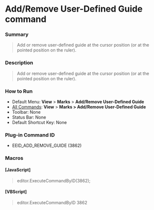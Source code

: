 # Add/Remove User-Defined Guide command

### Summary

> Add or remove user-defined guide at the cursor position (or at the pointed position on the ruler).

### Description

> Add or remove user-defined guide at the cursor position (or at the pointed position on the ruler).

### How to Run

- Default Menu: **View** \> **Marks** \> **Add/Remove User-Defined Guide**
- [All Commands](../tools/all_commands): **View** >
**Marks > Add/Remove User-Defined Guide**
- Toolbar: None
- Status Bar: None
- Default Shortcut Key: None

### Plug-in Command ID

- EEID\_ADD\_REMOVE\_GUIDE (3862)

### Macros

#### \[JavaScript\]

> editor.ExecuteCommandByID(3862);

#### \[VBScript\]

> editor.ExecuteCommandByID 3862
